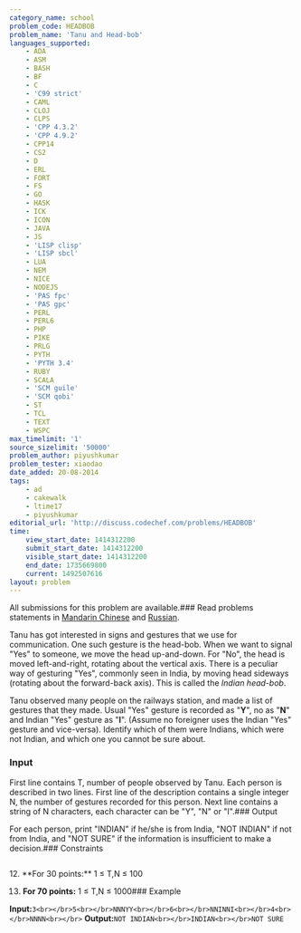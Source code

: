 ```yaml
---
category_name: school
problem_code: HEADBOB
problem_name: 'Tanu and Head-bob'
languages_supported:
    - ADA
    - ASM
    - BASH
    - BF
    - C
    - 'C99 strict'
    - CAML
    - CLOJ
    - CLPS
    - 'CPP 4.3.2'
    - 'CPP 4.9.2'
    - CPP14
    - CS2
    - D
    - ERL
    - FORT
    - FS
    - GO
    - HASK
    - ICK
    - ICON
    - JAVA
    - JS
    - 'LISP clisp'
    - 'LISP sbcl'
    - LUA
    - NEM
    - NICE
    - NODEJS
    - 'PAS fpc'
    - 'PAS gpc'
    - PERL
    - PERL6
    - PHP
    - PIKE
    - PRLG
    - PYTH
    - 'PYTH 3.4'
    - RUBY
    - SCALA
    - 'SCM guile'
    - 'SCM qobi'
    - ST
    - TCL
    - TEXT
    - WSPC
max_timelimit: '1'
source_sizelimit: '50000'
problem_author: piyushkumar
problem_tester: xiaodao
date_added: 20-08-2014
tags:
    - ad
    - cakewalk
    - ltime17
    - piyushkumar
editorial_url: 'http://discuss.codechef.com/problems/HEADBOB'
time:
    view_start_date: 1414312200
    submit_start_date: 1414312200
    visible_start_date: 1414312200
    end_date: 1735669800
    current: 1492507616
layout: problem
---
```

All submissions for this problem are available.###  Read problems statements in [Mandarin Chinese](http://www.codechef.com/download/translated/LTIME17/mandarin/HEADBOB.pdf) and [Russian](http://www.codechef.com/download/translated/LTIME17/russian/HEADBOB.pdf).

Tanu has got interested in signs and gestures that we use for communication. One such gesture is the head-bob.
When we want to signal "Yes" to someone, we move the head up-and-down. For "No", the head is moved left-and-right, rotating about the vertical axis.
 There is a peculiar way of gesturing "Yes", commonly seen in India, by moving head sideways (rotating about the forward-back axis). This is called the  _Indian head-bob_.

Tanu observed many people on the railways station, and made a list of gestures that they made. Usual "Yes" gesture is recorded as "**Y**", no as "**N**" and Indian "Yes" gesture as "**I**". (Assume no foreigner uses the Indian "Yes" gesture and vice-versa). Identify which of them were Indians, which were not Indian, and which one you cannot be sure about.

### Input

First line contains T, number of people observed by Tanu.
Each person is described in two lines. First line of the description contains a single integer N, the number of gestures recorded for this person. Next line contains a string of N characters, each character can be "Y", "N" or "I".### Output

For each person, print "INDIAN" if he/she is from India, "NOT INDIAN" if not from India, and "NOT SURE" if the information is insufficient to make a decision.### Constraints


<pre></pre>12. **For 30 points:** 1 ≤ T,N ≤ 100
13. **For 70 points:** 1 ≤ T,N ≤ 1000### Example
  
  **Input:**`3<br></br>5<br></br>NNNYY<br></br>6<br></br>NNINNI<br></br>4<br></br>NNNN<br></br>`
  **Output:**`NOT INDIAN<br></br>INDIAN<br></br>NOT SURE`
